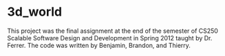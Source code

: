 # 3d_world

This project was the final assignment at the end of the semester of CS250 Scalable Software Design and Development in Spring 2012 taught by Dr. Ferrer. 
The code was written by Benjamin, Brandon, and Thierry. 
